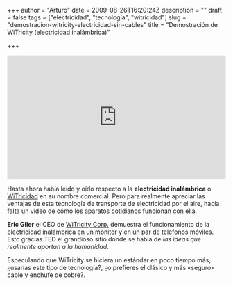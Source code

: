 +++
author = "Arturo"
date = 2009-08-26T16:20:24Z
description = ""
draft = false
tags = ["electricidad", "tecnología", "witricidad"]
slug = "demostracion-witricity-electricidad-sin-cables"
title = "Demostración de WiTricity (electricidad inalámbrica)"

+++

<div style="max-width:854px"><div style="position:relative;height:0;padding-bottom:56.25%"><iframe src="https://embed.ted.com/talks/lang/es/eric_giler_demos_wireless_electricity" width="854" height="480" style="position:absolute;left:0;top:0;width:100%;height:100%" frameborder="0" scrolling="no" allowfullscreen></iframe></div>

Hasta ahora había leído y oído respecto a la **electricidad inalámbrica** o [WiTricidad](https://es.wikipedia.org/wiki/Witricidad) en su nombre comercial. Pero para realmente apreciar las ventajas de esta tecnología de transporte de electricidad por el aire, hacía falta un video de cómo los aparatos cotidianos funcionan con ella.

**Eric Giler** el CEO de [WiTricity Corp.](http://www.witricity.com/) demuestra el funcionamiento de la electricidad inalámbrica en un monitor y en un par de teléfonos móviles. Esto gracias TED el grandioso sitio donde se habla de *las ideas que realmente aportan a la humanidad*.

Especulando que WiTricity se hiciera un estándar en poco tiempo más, ¿usarías este tipo de tecnología?, ¿o prefieres el clásico y más «seguro» cable y enchufe de cobre?.
